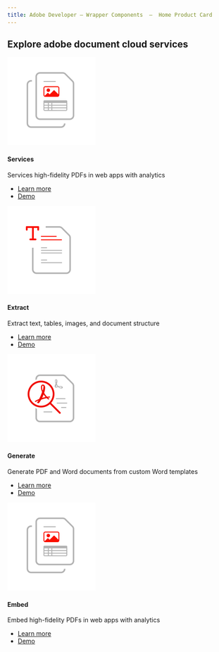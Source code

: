 ```yaml
---
title: Adobe Developer — Wrapper Components  —  Home Product Card
---
```



<TitleBlock slots="heading" theme="light" className="titleBlock-align-left" />

## Explore adobe document cloud services


<ProductCard slots="icon, heading, text, buttons" theme="light" width="25%" className="product-card-compact"/>

![CC icon](../images/document-structure-understanding.svg)

#### Services

Services high-fidelity PDFs in web apps with analytics

* [Learn more](https://www.adobe.io/apis/documentcloud/dcsdk/pdf-services.html)
* [Demo](https://adobe.io)


<ProductCard slots="icon, heading, text, buttons" theme="light" width="25%" className="product-card-compact"/>

![CC icon](../images/comprehensive-content-extraction.svg)

#### Extract

Extract text, tables, images, and document structure

* [Learn more](https://www.adobe.io/apis/documentcloud/dcsdk/pdf-extract.html)
* [Demo](https://adobe.io)


<ProductCard slots="icon, heading, text, buttons" theme="light" width="25%" className="product-card-compact"/>

![CC icon](../images/high-fidelity.svg)

#### Generate

Generate PDF and Word documents from custom Word templates

* [Learn more](https://www.adobe.io/apis/documentcloud/dcsdk/doc-generation.html)
* [Demo](https://adobe.io)


<ProductCard slots="icon, heading, text, buttons" theme="light" width="25%" className="product-card-compact"/>

![CC icon](../images/document-structure-understanding.svg)

#### Embed

Embed high-fidelity PDFs in web apps with analytics

* [Learn more](https://www.adobe.io/apis/documentcloud/dcsdk/pdf-embed.html)
* [Demo](https://adobe.io)
